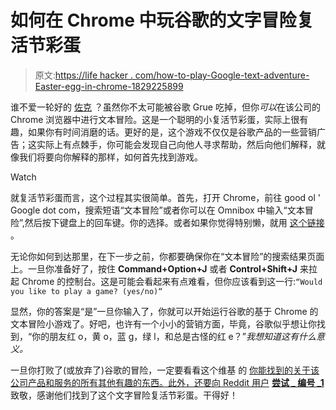 # 如何在 Chrome 中玩谷歌的文字冒险复活节彩蛋

> 原文:[https://life hacker . com/how-to-play-Google-text-adventure-Easter-egg-in-chrome-1829225899](https://lifehacker.com/how-to-play-googles-text-adventure-easter-egg-in-chrome-1829225899)

谁不爱一轮好的 [佐克](https://www.youtube.com/watch?v=PWQDccL0aXM) ？虽然你不太可能被谷歌 Grue 吃掉，但你*可以*在该公司的 Chrome 浏览器中进行文本冒险。这是一个聪明的小复活节彩蛋，实际上很有趣，如果你有时间消磨的话。更好的是，这个游戏不仅仅是谷歌产品的一些营销广告；这实际上有点棘手，你可能会发现自己向他人寻求帮助，然后向他们解释，就像我们将要向你解释的那样，如何首先找到游戏。

Watch

就复活节彩蛋而言，这个过程其实很简单。首先，打开 Chrome，前往 good ol ' Google dot com，搜索短语“文本冒险”或者你可以在 Omnibox 中输入“文本冒险”,然后按下键盘上的回车键。你的选择。或者如果你觉得特别懒，就用 [这个链接](https://www.google.com/search?q=text+adventure) 。

无论你如何到达那里，在下一步之前，你都要确保你在“文本冒险”的搜索结果页面上。一旦你准备好了，按住 **Command+Option+J** 或者 **Control+Shift+J** 来拉起 Chrome 的控制台。这是可能会看起来有点难看，但你应该看到这一行:`“Would you like to play a game? (yes/no)“`

显然，你的答案是“是”一旦你输入了，你就可以开始运行谷歌的基于 Chrome 的文本冒险小游戏了。好吧，也许有一个小小的营销方面，毕竟，谷歌似乎想让你找到，“你的朋友红 o，黄 o，蓝 g，绿 l，和总是古怪的红 e？”*我想知道这有什么意义。*

一旦你打败了(或放弃了)谷歌的冒险，一定要看看这个维基 的 [你能找到的关于该公司产品和服务的所有其他有趣的东西。此外，还要向 Reddit 用户](https://en.wikipedia.org/wiki/List_of_Google_Easter_eggs) [**尝试 _ 编号 _1**](https://www.reddit.com/r/google/comments/9h6vkb/found_a_crazy_easter_egg/) 致敬，感谢他们找到了这个文字冒险复活节彩蛋。干得好！